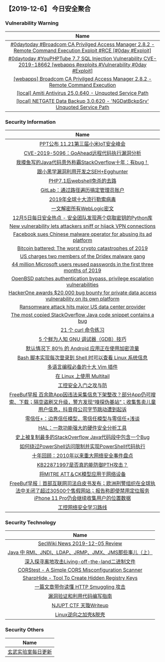 
 ##   【2019-12-6】 今日安全聚合


###  						       							Vulnerability Warning

|                             Name                             |
| :----------------------------------------------------------: |
|[#0daytoday #Broadcom CA Privilged Access Manager 2.8.2 - Remote Command Execution Exploit #RCE [#0day #Exploit]](http://0day.today/exploits/33627)|
|[#0daytoday #YouPHPTube 7.7 SQL Injection Vulnerability CVE-2019-18662 [webapps #exploits #Vulnerability #0day #Exploit]](http://0day.today/exploits/33626)|
|[[webapps] Broadcom CA Privilged Access Manager 2.8.2 - Remote Command Execution](https://www.exploit-db.com/exploits/47748)|
|[[local] Amiti Antivirus 25.0.640 - Unquoted Service Path](https://www.exploit-db.com/exploits/47747)|
|[[local] NETGATE Data Backup 3.0.620 - 'NGDatBckpSrv' Unquoted Service Path](https://www.exploit-db.com/exploits/47746)|

### 						        							Security Information
|                             Name                                    |
| :----------------------------------------------------------: |
|[PPT公布  11.21第三届小米IoT安全峰会](https://www.anquanke.com/post/id/192989)|
|[CVE-2019-5096：GoAhead远程代码执行漏洞分析](https://www.anquanke.com/post/id/194322)|
|[我摸鱼写的Java代码意外称霸StackOverflow十年：有bug！](https://www.anquanke.com/post/id/194307)|
|[跟小黑学漏洞利用开发之SEH+Egghunter](https://www.anquanke.com/post/id/194303)|
|[PHP7.1后webshell免杀的去路](https://www.anquanke.com/post/id/193787)|
|[GitLab：通过路径遍历搞定管理员账户](https://www.anquanke.com/post/id/194271)|
|[2019年全球十大流行勒索病毒](https://www.anquanke.com/post/id/194270)|
|[一文解密所有WebLogic密文](https://www.anquanke.com/post/id/194258)|
|[12月5日每日安全热点 - 安全团队发现两个窃取密钥的Python库](https://www.anquanke.com/post/id/194272)|
|[New vulnerability lets attackers sniff or hijack VPN connections](https://www.zdnet.com/article/new-vulnerability-lets-attackers-sniff-or-hijack-vpn-connections/#ftag=RSSbaffb68)|
|[Facebook sues Chinese malware operator for abusing its ad platform](https://www.zdnet.com/article/facebook-sues-chinese-malware-operator-for-abusing-its-ad-platform/#ftag=RSSbaffb68)|
|[Bitcoin battered: The worst crypto catastrophes of 2019](https://www.zdnet.com/article/bitcoin-battered-the-worst-crypto-catastrophes-of-2019/#ftag=RSSbaffb68)|
|[US charges two members of the Dridex malware gang](https://www.zdnet.com/article/us-charges-two-members-of-the-dridex-malware-gang/#ftag=RSSbaffb68)|
|[44 million Microsoft users reused passwords in the first three months of 2019](https://www.zdnet.com/article/44-million-microsoft-users-reused-passwords-in-the-first-three-months-of-2019/#ftag=RSSbaffb68)|
|[OpenBSD patches authentication bypass, privilege escalation vulnerabilities](https://www.zdnet.com/article/openbsd-patches-severe-authentication-bypass-privilege-escalation-vulnerabilities/#ftag=RSSbaffb68)|
|[HackerOne awards $20,000 bug bounty for private data access vulnerability on its own platform](https://www.zdnet.com/article/hackerone-awards-20000-bug-bounty-for-private-data-access-vulnerability-on-its-own-platform/#ftag=RSSbaffb68)|
|[Ransomware attack hits major US data center provider](https://www.zdnet.com/article/ransomware-attack-hits-major-us-data-center-provider/#ftag=RSSbaffb68)|
|[The most copied StackOverflow Java code snippet contains a bug](https://www.zdnet.com/article/the-most-copied-stackoverflow-java-code-snippet-contains-a-bug/#ftag=RSSbaffb68)|
|[21 个 curl 命令练习](https://linux.cn/article-11648-1.html?utm_source=rss&utm_medium=rss)|
|[5 个鲜为人知 GNU 调试器（GDB）技巧](https://linux.cn/article-11647-1.html?utm_source=rss&utm_medium=rss)|
|[默认情况下 80％ 的 Android 应用正在使用加密流量](https://linux.cn/article-11646-1.html?utm_source=rss&utm_medium=rss)|
|[Bash 脚本实现每次登录到 Shell 时可以查看 Linux 系统信息](https://linux.cn/article-11645-1.html?utm_source=rss&utm_medium=rss)|
|[多语言编程必备的十大 Vim 插件](https://linux.cn/article-11644-1.html?utm_source=rss&utm_medium=rss)|
|[在 Linux 上使用 Multitail](https://linux.cn/article-11643-1.html?utm_source=rss&utm_medium=rss)|
|[工控安全入门之攻与防](https://www.freebuf.com/articles/ics-articles/220302.html)|
|[FreeBuf早报  百余款App因违法采集信息下架整改？部分App仍可搜索、下载；隔空盗刷又升级，警方发现“嗅探伪基站”；收集售卖儿童用户信息，抖音母公司字节跳动遭到起诉](https://www.freebuf.com/news/222075.html)|
|[零信任+：边界信任模型，零信任模型与零信任+浅谈](https://www.freebuf.com/articles/es/220633.html)|
|[HAL：一款功能强大的硬件安全分析工具](https://www.freebuf.com/articles/terminal/221644.html)|
|[史上被复制最多的StackOverflow Java代码段中包含一个Bug](https://www.freebuf.com/news/222093.html)|
|[如何绕过PowerShell访问限制并实现PowerShell代码执行](https://www.freebuf.com/articles/system/218883.html)|
|[十年回顾：2010年以来重大网络安全事件盘点](https://www.freebuf.com/articles/network/221984.html)|
|[KB22871997是否真的能防御PTH攻击？](https://www.freebuf.com/articles/system/220473.html)|
|[将MITRE ATT＆CK模型应用于网络设备](https://www.freebuf.com/articles/es/220628.html)|
|[FreeBuf早报｜首部互联网司法白皮书发布；欧洲刑警组织在全球执法中关闭了超过30500个售假网站；报告称即使禁用定位服务 iPhone 11 Pro仍会继续收集用户的位置数据](https://www.freebuf.com/news/222018.html)|
|[工控网络安全学习路线](https://www.freebuf.com/articles/ics-articles/220172.html)|

### 						        							Security  Technology
|                             Name                                    |
| :----------------------------------------------------------: |
|[SecWiki News 2019-12-05 Review](http://www.sec-wiki.com/?2019-12-05)|
|[Java 中 RMI、JNDI、LDAP、JRMP、JMX、JMS那些事儿（上）](https://paper.seebug.org/1091/)|
|[深入探寻离地攻击Living-off-the-land二进制文件](https://www.4hou.com/technology/21675.html)|
|[CORStest - A Simple CORS Misconfiguration Scanner](http://www.kitploit.com/2019/12/corstest-simple-cors-misconfiguration.html)|
|[SharpHide - Tool To Create Hidden Registry Keys](http://www.kitploit.com/2019/12/sharphide-tool-to-create-hidden.html)|
|[一篇文章带你读懂 HTTP Smuggling 攻击](http://xz.aliyun.com/t/6878)|
|[漏洞验证和利用代码编写指南](http://xz.aliyun.com/t/6880)|
|[NJUPT CTF 天璇Writeup](http://xz.aliyun.com/t/6876)|
|[Linux逆向之加壳&脱壳](http://xz.aliyun.com/t/6881)|

### 						        							Security  Others
|                             Name                                    |
| :----------------------------------------------------------: |
|[玄武实验室每日更新](https://weibo.com/p/1006065582522936/wenzhang?from=page_100606_profile&wvr=6&mod=wenzhangmore)|


